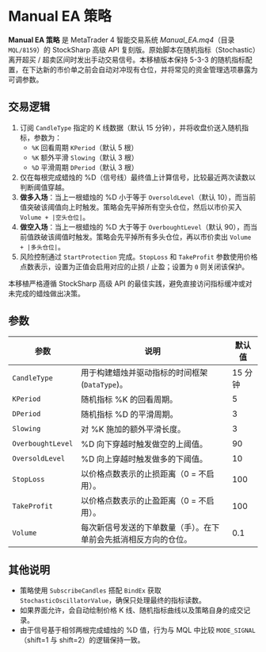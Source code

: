 # Manual EA 策略

**Manual EA 策略** 是 MetaTrader 4 智能交易系统 *Manual_EA.mq4*（目录 `MQL/8159`）的 StockSharp 高级 API 复刻版。原始脚本在随机指标（Stochastic）离开超买 / 超卖区间时发出手动交易信号。本移植版本保持 5-3-3 的随机指标配置，在下达新的市价单之前会自动对冲现有仓位，并将常见的资金管理选项暴露为可调参数。

## 交易逻辑

1. 订阅 `CandleType` 指定的 K 线数据（默认 15 分钟），并将收盘价送入随机指标，参数为：
   - `%K` 回看周期 `KPeriod`（默认 5 根）
   - `%K` 额外平滑 `Slowing`（默认 3 根）
   - `%D` 平滑周期 `DPeriod`（默认 3 根）
2. 仅在每根完成蜡烛的 %D（信号线）最终值上计算信号，比较最近两次读数以判断阈值穿越。
3. **做多入场**：当上一根蜡烛的 %D 小于等于 `OversoldLevel`（默认 10），而当前值突破该阈值向上时触发。策略会先平掉所有空头仓位，然后以市价买入 `Volume + |空头仓位|`。
4. **做空入场**：当上一根蜡烛的 %D 大于等于 `OverboughtLevel`（默认 90），而当前值跌破该阈值时触发。策略会先平掉所有多头仓位，再以市价卖出 `Volume + |多头仓位|`。
5. 风险控制通过 `StartProtection` 完成。`StopLoss` 和 `TakeProfit` 参数使用价格点数表示，设置为正值会启用对应的止损 / 止盈；设置为 `0` 则关闭该保护。

本移植严格遵循 StockSharp 高级 API 的最佳实践，避免直接访问指标缓冲或对未完成的蜡烛做出决策。

## 参数

| 参数 | 说明 | 默认值 |
|------|------|--------|
| `CandleType` | 用于构建蜡烛并驱动指标的时间框架 (`DataType`)。 | 15 分钟 |
| `KPeriod` | 随机指标 %K 的回看周期。 | 5 |
| `DPeriod` | 随机指标 %D 的平滑周期。 | 3 |
| `Slowing` | 对 %K 施加的额外平滑长度。 | 3 |
| `OverboughtLevel` | %D 向下穿越时触发做空的上阈值。 | 90 |
| `OversoldLevel` | %D 向上穿越时触发做多的下阈值。 | 10 |
| `StopLoss` | 以价格点数表示的止损距离（0 = 不启用）。 | 100 |
| `TakeProfit` | 以价格点数表示的止盈距离（0 = 不启用）。 | 100 |
| `Volume` | 每次新信号发送的下单数量（手）。在下单前会先抵消相反方向的仓位。 | 0.1 |

## 其他说明

- 策略使用 `SubscribeCandles` 搭配 `BindEx` 获取 `StochasticOscillatorValue`，确保只处理最终的指标读数。
- 如果界面允许，会自动绘制价格 K 线、随机指标曲线以及策略自身的成交记录。
- 由于信号基于相邻两根完成蜡烛的 %D 值，行为与 MQL 中比较 `MODE_SIGNAL`（shift=1 与 shift=2）的逻辑保持一致。
